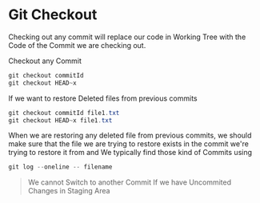 # Git Checkout

Checking out any commit will replace our code in Working Tree with the Code of the Commit we are checking out.

Checkout any Commit

```ps1
git checkout commitId
git checkout HEAD~x
```

If we want to restore Deleted files from previous commits

```ps1
git checkout commitId file1.txt
git checkout HEAD~x file1.txt
```

When we are restoring any deleted file from previous commits, we should make sure that the file we are trying to restore exists in the commit we're trying to restore it from and We typically find those kind of Commits using

```ps1
git log --oneline -- filename
```

> We cannot Switch to another Commit If we have Uncommited Changes in Staging Area
